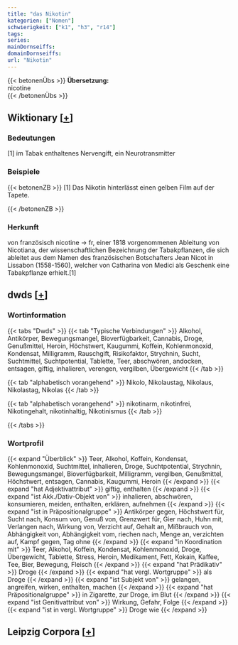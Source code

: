 ```yaml
---
title: "das Nikotin"
kategorien: ["Nomen"]
schwierigkeit: ["k1", "h3", "r14"]
tags:
series:
mainDornseiffs:
domainDornseiffs:
url: "Nikotin"
---
```


{{< betonenÜbs >}}
**Übersetzung:**  
nicotine  
{{< /betonenÜbs >}}

## Wiktionary [[+](https://de.wiktionary.org/wiki/Nikotin)]

### Bedeutungen
[1] im Tabak enthaltenes Nervengift, ein Neurotransmitter  

### Beispiele
{{< betonenZB >}}
[1] Das Nikotin hinterlässt einen gelben Film auf der Tapete.  

{{< /betonenZB >}}
### Herkunft
von französisch nicotine → fr, einer 1818 vorgenommenen Ableitung von Nicotiana, der wissenschaftlichen Bezeichnung der Tabakpflanzen, die sich ableitet aus dem Namen des französischen Botschafters Jean Nicot in Lissabon (1558-1560), welcher von Catharina von Medici als Geschenk eine Tabakpflanze erhielt.[1]  



## dwds [[+](https://www.dwds.de/wb/Nikotin)]

### Wortinformation
{{< tabs "Dwds" >}}
{{< tab "Typische Verbindungen" >}}
Alkohol, Antikörper, Bewegungsmangel, Bioverfügbarkeit, Cannabis, Droge, Genußmittel, Heroin, Höchstwert, Kaugummi, Koffein, Kohlenmonoxid, Kondensat, Milligramm, Rauschgift, Risikofaktor, Strychnin, Sucht, Suchtmittel, Suchtpotential, Tablette, Teer, abschwören, andocken, entsagen, giftig, inhalieren, verengen, vergilben, Übergewicht
{{< /tab >}}

{{< tab "alphabetisch vorangehend" >}}
Nikolo, Nikolaustag, Nikolaus, Nikolastag, Nikolas
{{< /tab >}}

{{< tab "alphabetisch vorangehend" >}}
nikotinarm, nikotinfrei, Nikotingehalt, nikotinhaltig, Nikotinismus
{{< /tab >}}

{{< /tabs >}}

### Wortprofil
{{< expand "Überblick" >}} Teer, Alkohol, Koffein, Kondensat, Kohlenmonoxid, Suchtmittel, inhalieren, Droge, Suchtpotential, Strychnin, Bewegungsmangel, Bioverfügbarkeit, Milligramm, vergilben, Genußmittel, Höchstwert, entsagen, Cannabis, Kaugummi, Heroin {{< /expand >}}
{{< expand "hat Adjektivattribut" >}} giftig, enthalten {{< /expand >}}
{{< expand "ist Akk./Dativ-Objekt von" >}} inhalieren, abschwören, konsumieren, meiden, enthalten, erklären, aufnehmen {{< /expand >}}
{{< expand "ist in Präpositionalgruppe" >}} Antikörper gegen, Höchstwert für, Sucht nach, Konsum von, Genuß von, Grenzwert für, Gier nach, Huhn mit, Verlangen nach, Wirkung von, Verzicht auf, Gehalt an, Mißbrauch von, Abhängigkeit von, Abhängigkeit vom, riechen nach, Menge an, verzichten auf, Kampf gegen, Tag ohne {{< /expand >}}
{{< expand "in Koordination mit" >}} Teer, Alkohol, Koffein, Kondensat, Kohlenmonoxid, Droge, Übergewicht, Tablette, Stress, Heroin, Medikament, Fett, Kokain, Kaffee, Tee, Bier, Bewegung, Fleisch {{< /expand >}}
{{< expand "hat Prädikativ" >}} Droge {{< /expand >}}
{{< expand "hat vergl. Wortgruppe" >}} als Droge {{< /expand >}}
{{< expand "ist Subjekt von" >}} gelangen, angreifen, wirken, enthalten, machen {{< /expand >}}
{{< expand "hat Präpositionalgruppe" >}} in Zigarette, zur Droge, im Blut {{< /expand >}}
{{< expand "ist Genitivattribut von" >}} Wirkung, Gefahr, Folge {{< /expand >}}
{{< expand "ist in vergl. Wortgruppe" >}} Droge wie {{< /expand >}}

## Leipzig Corpora [[+](https://corpora.uni-leipzig.de/en/res?word=Nikotin&corpusId=deu_newscrawl-public_2018)]

